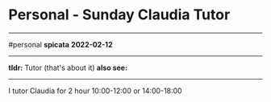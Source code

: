# Personal - Sunday Claudia Tutor
---
#personal 
**spicata**
**2022-02-12**

---
**tldr:** Tutor (that's about it)
**also see:**

---
I tutor Claudia for 2 hour
10:00-12:00 or 14:00-18:00
